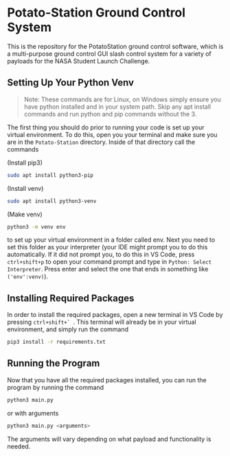 # Potato-Station Ground Control System

This is the repository for the PotatoStation ground control software, which is a multi-purpose
ground control GUI slash control system for a variety of payloads for the NASA Student Launch Challenge.

## Setting Up Your Python Venv

> Note: These commands are for Linux, on Windows simply ensure you have python installed and in your system path. 
> Skip any apt install commands and run python and pip commands without the 3.

The first thing you should do prior to running your code is set up your virtual environment. To do this, open you your terminal and make sure you are in the `Potato-Station` directory. Inside of that directory call the commands

(Install pip3)
```bash
sudo apt install python3-pip
```

(Install venv)
```bash
sudo apt install python3-venv
```

(Make venv)
```bash
python3 -m venv env
```

to set up your virtual environment in a folder called env. Next you need to set this folder as your interpreter (your IDE might prompt you to do this automatically. If it did not prompt you, to do this in VS Code, press `ctrl+shift+p` to open your command prompt and type in `Python: Select Interpreter`. Press enter and select the one that ends in something like `('env':venv)`).

## Installing Required Packages

In order to install the required packages, open a new terminal in VS Code by pressing ```ctrl+shift+` ```. This terminal will already be in your virtual environment, and simply run the command

```bash
pip3 install -r requirements.txt
```

## Running the Program

Now that you have all the required packages installed, you can run the program by running the command

```bash
python3 main.py
```

or with arguments

```bash
python3 main.py <arguments>
```

The arguments will vary depending on what payload and functionality is needed.